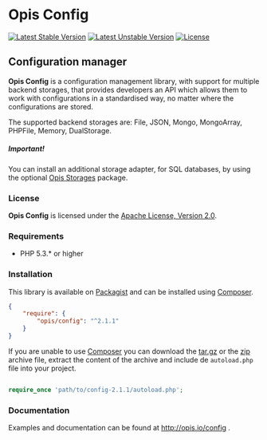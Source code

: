 Opis Config
===========
[![Latest Stable Version](https://poser.pugx.org/opis/config/version.png)](https://packagist.org/packages/opis/config)
[![Latest Unstable Version](https://poser.pugx.org/opis/config/v/unstable.png)](//packagist.org/packages/opis/config)
[![License](https://poser.pugx.org/opis/config/license.png)](https://packagist.org/packages/opis/config)

Configuration manager
---------------------
**Opis Config** is a configuration management library, with support for multiple backend storages,
that provides developers an API which allows them to work with configurations in a standardised way,
no matter where the configurations are stored.

The supported backend storages are: File, JSON, Mongo, MongoArray, PHPFile, Memory, DualStorage.

##### Important!

You can install an additional storage adapter, for SQL databases, by using the optional [Opis Storages](https://github.com/opis/storages) package.

### License

**Opis Config** is licensed under the [Apache License, Version 2.0](http://www.apache.org/licenses/LICENSE-2.0). 

### Requirements

* PHP 5.3.* or higher

### Installation

This library is available on [Packagist](https://packagist.org/packages/opis/config) and can be installed using [Composer](http://getcomposer.org).

```json
{
    "require": {
        "opis/config": "^2.1.1"
    }
}
```

If you are unable to use [Composer](http://getcomposer.org) you can download the
[tar.gz](https://github.com/opis/config/archive/2.1.1.tar.gz) or the [zip](https://github.com/opis/config/archive/2.1.1.zip)
archive file, extract the content of the archive and include de `autoload.php` file into your project. 

```php

require_once 'path/to/config-2.1.1/autoload.php';

```

### Documentation

Examples and documentation can be found at http://opis.io/config .